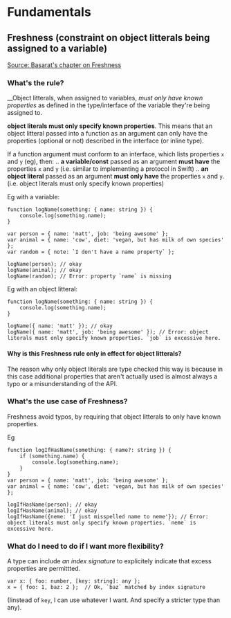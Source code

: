 # Fundamentals

## Freshness (constraint on object litterals being assigned to a variable)

[Source: Basarat's chapter on Freshness](https://basarat.gitbooks.io/typescript/content/docs/types/freshness.html)

### What's the rule? 

__Object litterals, when assigned to variables, _must only have known properties_ as defined in the type/interface of the variable they're being assigned to.

__object literals must only specify known properties__. This means that an object litteral passed into a function as an argument can only have the properties (optional or not) described in the interface (or inline type).

If a function argument must conform to an interface, which lists properties `x` and `y` (eg),
then:
.. __a variable/const__ passed as an argument __must have__ the properties `x` and `y` (i.e. similar to implementing a protocol in Swift)
.. __an object literal__ passed as an argument __must only have__ the properties `x` and `y`. (i.e. object literals must only specify known properties)

Eg with a variable:

```
function logName(something: { name: string }) {
    console.log(something.name);
}

var person = { name: 'matt', job: 'being awesome' };
var animal = { name: 'cow', diet: 'vegan, but has milk of own species' };
var random = { note: `I don't have a name property` };

logName(person); // okay
logName(animal); // okay
logName(random); // Error: property `name` is missing
```

Eg with an object litteral: 

```
function logName(something: { name: string }) {
    console.log(something.name);
}

logName({ name: 'matt' }); // okay
logName({ name: 'matt', job: 'being awesome' }); // Error: object literals must only specify known properties. `job` is excessive here.
```

#### Why is this Freshness rule only in effect for object litterals?

The reason why only object literals are type checked this way is because in this case additional properties that aren't actually used is almost always a typo or a misunderstanding of the API.

### What's the use case of Freshness?

Freshness avoid typos, by requiring that object litterals to only have known properties.

Eg

```
function logIfHasName(something: { name?: string }) {
    if (something.name) {
        console.log(something.name);
    }
}
var person = { name: 'matt', job: 'being awesome' };
var animal = { name: 'cow', diet: 'vegan, but has milk of own species' };

logIfHasName(person); // okay
logIfHasName(animal); // okay
logIfHasName({neme: 'I just misspelled name to neme'}); // Error: object literals must only specify known properties. `neme` is excessive here.
```

### What do I need to do if I want more flexibility?

A type can include _an index signature_ to explicitely indicate that excess properties are permittted.

```
var x: { foo: number, [key: string]: any };
x = { foo: 1, baz: 2 };  // Ok, `baz` matched by index signature
```

(Iinstead of `key`, I can use whatever I want. And specify a stricter type than any).




